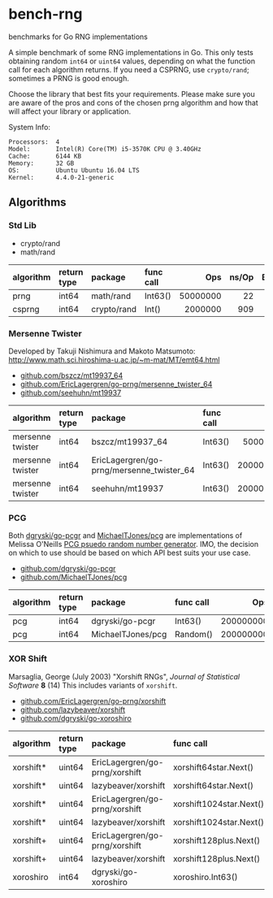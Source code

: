 # bench-rng
benchmarks for Go RNG implementations

A simple benchmark of some RNG implementations in Go.  This only tests obtaining random `int64` or `uint64` values, depending on what the function call for each algorithm returns.  If you need a CSPRNG, use `crypto/rand`; sometimes a PRNG is good enough.

Choose the library that best fits your requirements.  Please make sure you are aware of the pros and cons of the chosen prng algorithm and how that will affect your library or application.

System Info:

    Processors:  4
    Model:       Intel(R) Core(TM) i5-3570K CPU @ 3.40GHz
    Cache:       6144 KB
    Memory:      32 GB
    OS:          Ubuntu Ubuntu 16.04 LTS
    Kernel:      4.4.0-21-generic

## Algorithms

### Std Lib
* crypto/rand
* math/rand

algorithm|return type|package|func call|Ops|ns/Op|B/Op|Allocs/Op  
:--|:--|:--|:--|--:|--:|--:|--:  
prng|int64|math/rand|Int63()|50000000|22|0|0  
csprng|int64|crypto/rand|Int()|2000000|909|88|3  

### Mersenne Twister
Developed by Takuji Nishimura and Makoto Matsumoto: http://www.math.sci.hiroshima-u.ac.jp/~m-mat/MT/emt64.html

* [github.com/bszcz/mt19937_64](https://github.com/bszcz/mt19937_64)
* [github.com/EricLagergren/go-prng/mersenne_twister_64](https://github.com/EricLagergren/go-prng/mersenne_twister_64)
* [github.com/seehuhn/mt19937](https://github.com/seehuhn/mt19937)

algorithm|return type|package|func call|Ops|ns/Op|B/Op|Allocs/Op  
:--|:--|:--|:--|--:|--:|--:|--:  
mersenne twister|int64|bszcz/mt19937_64|Int63()|50000000|24|0|0  
mersenne twister|int64|EricLagergren/go-prng/mersenne_twister_64|Int63()|200000000|9|0|0  
mersenne twister|int64|seehuhn/mt19937|Int63()|200000000|7|0|0  

### PCG
Both [dgryski/go-pcgr](https://github.com/dgryski/go-pcgr) and [MichaelTJones/pcg](https://github.com/dgryski/pcg) are implementations of Melissa O'Neills [PCG psuedo random number generator](http://www.pcg-random.org).  IMO, the decision on which to use should be based on which API best suits your use case.

* [github.com/dgryski/go-pcgr](https://github.com/dgryski/go-pcgr)
* [github.com/MichaelTJones/pcg](https://github.com/MichaelTJones/pcg)

algorithm|return type|package|func call|Ops|ns/Op|B/Op|Allocs/Op  
:--|:--|:--|:--|--:|--:|--:|--:  
pcg|int64|dgryski/go-pcgr|Int63()|200000000|7|0|0  
pcg|int64|MichaelTJones/pcg|Random()|200000000|7|0|0  

### XOR Shift
Marsaglia, George (July 2003) "Xorshift RNGs", _Journal of Statistical Software_ __8__ (14)  This includes variants of `xorshift`.  

* [github.com/EricLagergren/go-prng/xorshift](https://github.com/EricLagergren/go-prng/xorshift)
* [github.com/lazybeaver/xorshift](https://github.com/lazybeaver/xorshift)
* [github.com/dgryski/go-xoroshiro](https://github.com/dgryski/go-xoroshiro)

algorithm|return type|package|func call|Ops|ns/Op|B/Op|Allocs/Op  
:--|:--|:--|:--|--:|--:|--:|--:  
xorshift*|uint64|EricLagergren/go-prng/xorshift|xorshift64star.Next()|200000000|6|0|0  
xorshift*|uint64|lazybeaver/xorshift|xorshift64star.Next()|200000000|6|0|0  
xorshift*|uint64|EricLagergren/go-prng/xorshift|xorshift1024star.Next()|300000000|4|0|0  
xorshift*|uint64|lazybeaver/xorshift|xorshift1024star.Next()|200000000|6|0|0  
xorshift+|uint64|EricLagergren/go-prng/xorshift|xorshift128plus.Next()|1000000000|2|0|0  
xorshift+|uint64|lazybeaver/xorshift|xorshift128plus.Next()|500000000|3|0|0
xoroshiro|int64|dgryski/go-xoroshiro|xoroshiro.Int63()|500000000|3|0|0  
